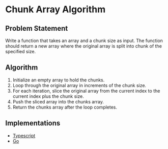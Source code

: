 # Chunk Array Algorithm

## Problem Statement
Write a function that takes an array and a chunk size as input. The function should return a new array where the original array is split into chunk of the specified size.

## Algorithm
1. Initialize an empty array to hold the chunks.
2. Loop through the original array in increments of the chunk size.
3. For each iteration, slice the original array from the current index to the current index plus the chunk size.
4. Push the sliced array into the chunks array.
5. Return the chunks array after the loop completes.

## Implementations
- [Typescript](./ts)
- [Go](./go)
